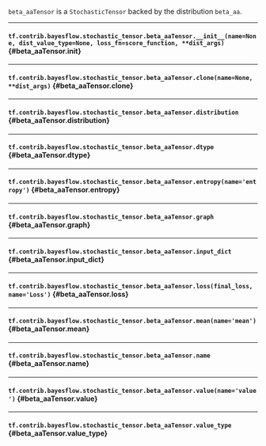 `beta_aaTensor` is a `StochasticTensor` backed by the distribution `beta_aa`.
- - -

#### `tf.contrib.bayesflow.stochastic_tensor.beta_aaTensor.__init__(name=None, dist_value_type=None, loss_fn=score_function, **dist_args)` {#beta_aaTensor.__init__}




- - -

#### `tf.contrib.bayesflow.stochastic_tensor.beta_aaTensor.clone(name=None, **dist_args)` {#beta_aaTensor.clone}




- - -

#### `tf.contrib.bayesflow.stochastic_tensor.beta_aaTensor.distribution` {#beta_aaTensor.distribution}




- - -

#### `tf.contrib.bayesflow.stochastic_tensor.beta_aaTensor.dtype` {#beta_aaTensor.dtype}




- - -

#### `tf.contrib.bayesflow.stochastic_tensor.beta_aaTensor.entropy(name='entropy')` {#beta_aaTensor.entropy}




- - -

#### `tf.contrib.bayesflow.stochastic_tensor.beta_aaTensor.graph` {#beta_aaTensor.graph}




- - -

#### `tf.contrib.bayesflow.stochastic_tensor.beta_aaTensor.input_dict` {#beta_aaTensor.input_dict}




- - -

#### `tf.contrib.bayesflow.stochastic_tensor.beta_aaTensor.loss(final_loss, name='Loss')` {#beta_aaTensor.loss}




- - -

#### `tf.contrib.bayesflow.stochastic_tensor.beta_aaTensor.mean(name='mean')` {#beta_aaTensor.mean}




- - -

#### `tf.contrib.bayesflow.stochastic_tensor.beta_aaTensor.name` {#beta_aaTensor.name}




- - -

#### `tf.contrib.bayesflow.stochastic_tensor.beta_aaTensor.value(name='value')` {#beta_aaTensor.value}




- - -

#### `tf.contrib.bayesflow.stochastic_tensor.beta_aaTensor.value_type` {#beta_aaTensor.value_type}




